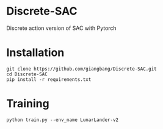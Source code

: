 # Discrete-SAC
Discrete action version of SAC with Pytorch

# Installation
```
git clone https://github.com/giangbang/Discrete-SAC.git
cd Discrete-SAC
pip install -r requirements.txt
```

# Training
```
python train.py --env_name LunarLander-v2
```
